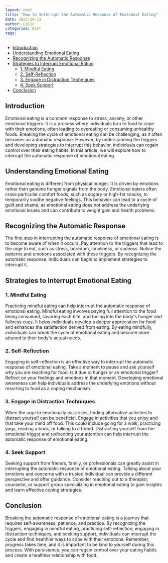 ```yaml
---
layout: post
title: "How to Interrupt the Automatic Response of Emotional Eating"
date: 2023-10-11
author: Colin
categories: Diet
tags: 
---
```


- [Introduction](#introduction)
- [Understanding Emotional Eating](#understanding-emotional-eating)
- [Recognizing the Automatic Response](#recognizing-the-automatic-response)
- [Strategies to Interrupt Emotional Eating](#strategies-to-interrupt-emotional-eating)
    - [1. Mindful Eating](#1-mindful-eating)
    - [2. Self-Reflection](#2-self-reflection)
    - [3. Engage in Distraction Techniques](#3-engage-in-distraction-techniques)
    - [4. Seek Support](#4-seek-support)
- [Conclusion](#conclusion)

<!-- /TOC -->

## Introduction

Emotional eating is a common response to stress, anxiety, or other emotional triggers. It is a process where individuals turn to food to cope with their emotions, often leading to overeating or consuming unhealthy foods. Breaking the cycle of emotional eating can be challenging, as it often becomes an automatic response. However, by understanding the triggers and developing strategies to interrupt this behavior, individuals can regain control over their eating habits. In this article, we will explore how to interrupt the automatic response of emotional eating.

## Understanding Emotional Eating

Emotional eating is different from physical hunger. It is driven by emotions rather than genuine hunger signals from the body. Emotional eaters often crave particular comfort foods, such as sugary or high-fat snacks, to temporarily soothe negative feelings. This behavior can lead to a cycle of guilt and shame, as emotional eating does not address the underlying emotional issues and can contribute to weight gain and health problems.

## Recognizing the Automatic Response

The first step in interrupting the automatic response of emotional eating is to become aware of when it occurs. Pay attention to the triggers that lead to the urge to eat, such as stress, boredom, loneliness, or sadness. Notice the patterns and emotions associated with these triggers. By recognizing the automatic response, individuals can begin to implement strategies to interrupt it.

## Strategies to Interrupt Emotional Eating

### 1. Mindful Eating

Practicing mindful eating can help interrupt the automatic response of emotional eating. Mindful eating involves paying full attention to the food being consumed, savoring each bite, and tuning into the body's hunger and fullness cues. It helps individuals develop a deeper appreciation for food and enhances the satisfaction derived from eating. By eating mindfully, individuals can break the cycle of emotional eating and become more attuned to their body's actual needs.

### 2. Self-Reflection

Engaging in self-reflection is an effective way to interrupt the automatic response of emotional eating. Take a moment to pause and ask yourself why you are reaching for food. Is it due to hunger or an emotional trigger? Reflect on your feelings and emotions in that moment. Developing emotional awareness can help individuals address the underlying emotions without resorting to food as a coping mechanism.

### 3. Engage in Distraction Techniques

When the urge to emotionally eat arises, finding alternative activities to distract yourself can be beneficial. Engage in activities that you enjoy and that take your mind off food. This could include going for a walk, practicing yoga, reading a book, or talking to a friend. Distracting yourself from the emotional trigger and redirecting your attention can help interrupt the automatic response of emotional eating.

### 4. Seek Support

Seeking support from friends, family, or professionals can greatly assist in interrupting the automatic response of emotional eating. Talking about your emotions and concerns with a trusted individual can provide a different perspective and offer guidance. Consider reaching out to a therapist, counselor, or support group specializing in emotional eating to gain insights and learn effective coping strategies.

## Conclusion

Breaking the automatic response of emotional eating is a journey that requires self-awareness, patience, and practice. By recognizing the triggers, engaging in mindful eating, practicing self-reflection, engaging in distraction techniques, and seeking support, individuals can interrupt the cycle and find healthier ways to cope with their emotions. Remember, progress takes time, and it is important to be kind to yourself during this process. With persistence, you can regain control over your eating habits and create a healthier relationship with food.